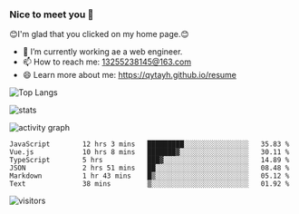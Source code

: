 ### Nice to meet you 👋

😊I'm glad that you clicked on my home page.😊

- 🔭 I’m currently working ae a web engineer.
- 📫 How to reach me: 13255238145@163.com
- 😄 Learn more about me: https://qytayh.github.io/resume

![Top Langs](https://github-readme-stats.vercel.app/api/top-langs?username=qytayh) 

![stats](https://github-readme-stats.vercel.app/api?username=qytayh&show_icons=true&theme=radical&layout=compact)
	
![activity graph](https://activity-graph.herokuapp.com/graph?username=qytayh&theme=dracula)

<!--START_SECTION:waka-->

```text
JavaScript        12 hrs 3 mins   █████████░░░░░░░░░░░░░░░░   35.83 %
Vue.js            10 hrs 8 mins   ███████▓░░░░░░░░░░░░░░░░░   30.11 %
TypeScript        5 hrs           ███▓░░░░░░░░░░░░░░░░░░░░░   14.89 %
JSON              2 hrs 51 mins   ██░░░░░░░░░░░░░░░░░░░░░░░   08.48 %
Markdown          1 hr 43 mins    █▒░░░░░░░░░░░░░░░░░░░░░░░   05.12 %
Text              38 mins         ▒░░░░░░░░░░░░░░░░░░░░░░░░   01.92 %
```

<!--END_SECTION:waka-->

![visitors](https://visitor-badge.glitch.me/badge?page_id=qytayh)


<!--
**qytayh/qytayh** is a ✨ _special_ ✨ repository because its `README.md` (this file) appears on your GitHub profile.

Here are some ideas to get you started:

- 🔭 I’m currently working on ...
- 🌱 I’m currently learning ...
- 👯 I’m looking to collaborate on ...
- 🤔 I’m looking for help with ...
- 💬 Ask me about ...
- 📫 How to reach me: ...
- 😄 Pronouns: ...
- ⚡ Fun fact: ...
-->
